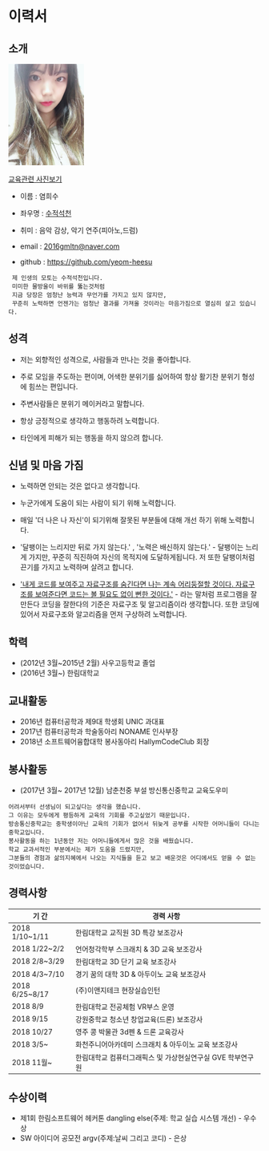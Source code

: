 # 이력서

## 소개



<img src="./image/KakaoTalk_20181121_155620883.jpg" width="30%">

[교육관련 사진보기](./image/all_image.md)

- 이름 : 염희수

- 좌우명 : [수적석천](https://hanja.dict.naver.com/word?q=%E6%B0%B4%E6%BB%B4%E7%9F%B3%E7%A9%BF&cp_code=0&sound_id=0)

- 취미 : 음악 감상, 악기 연주(피아노,드럼) 

- email : 2016gmltn@naver.com

- github : https://github.com/yeom-heesu

```
 제 인생의 모토는 수적석천입니다. 
 미미한 물방울이 바위를 뚫는것처럼 
 지금 당장은 엄청난 능력과 무언가를 가지고 있지 않지만,
 꾸준히 노력하면 언젠가는 엄청난 결과를 가져올 것이라는 마음가짐으로 열심히 살고 있습니다.
```


## 성격


  - 저는 외향적인 성격으로, 사람들과 만나는 것을 좋아합니다. 
  
  - 주로 모임을 주도하는 편이며, 어색한 분위기를 싫어하여 항상 활기찬 분위기 형성에 힘쓰는 편입니다.
  
  - 주변사람들은  분위기 메이커라고 말합니다.
  
  - 항상 긍정적으로 생각하고 행동하려 노력합니다.
  
  - 타인에게 피해가 되는 행동을 하지 않으려 합니다.
 
 
 ## 신념 및 마음 가짐


  - 노력하면 안되는 것은 없다고 생각합니다.
  
  - 누군가에게 도움이 되는 사람이 되기 위해 노력합니다.
  
  - 매일 '더 나은 나 자신'이 되기위해 잘못된 부분들에 대해 개선 하기 위해 노력합니다.
  
  - '달팽이는 느리지만 뒤로 가지 않는다.' , '노력은 배신하지 않는다.' - 달팽이는 느리게 가지만, 꾸준히 직진하여 자신의 목적지에 도달하게됩니다. 저   또한 달팽이처럼 끈기를 가지고 
  노력하며 살려고 합니다.
  
  - ['내게 코드를 보여주고 자료구조를 숨긴다면 나는 계속 어리둥절할 것이다. 자료구조를 보여준다면 코드는 볼 필요도 없이 뻔한 것이다.'](https://wiki.kldp.org/Translations/html/cathedral-bazaar/x163.html) - 라는 말처럼   프로그램을 잘만든다 코딩을 잘한다의 기준은 자료구조 및 알고리즘이라 생각합니다. 또한 코딩에 있어서 자료구조와 알고리즘을 먼저 구상하려 노력합니다.

## 학력


 - (2012년 3월~2015년 2월) 사우고등학교 졸업
 - (2016년 3월~) 한림대학교

## 교내활동


 - 2016년 컴퓨터공학과 제9대 학생회 UNIC 과대표
 - 2017년 컴퓨터공학과 학술동아리 NONAME 인사부장
 - 2018년 소프트웨어융합대학 봉사동아리 HallymCodeClub 회장

## 봉사활동


 - (2017년 3월~ 2017년 12월) 남춘천중 부설 방신통신중학교 교육도우미
 
 ```
 어려서부터 선생님이 되고싶다는 생각을 했습니다. 
 그 이유는 모두에게 평등하게 교육의 기회를 주고싶었기 때문입니다.
 방송통신중학교는 중학생이아닌 교육의 기회가 없어서 뒤늦게 공부를 시작한 어머니들이 다니는 중학교입니다.
 봉사활동을 하는 1년동안 저는 어머니들에게서 많은 것을 배웠습니다.
 학교 교과서적인 부분에서는 제가 도움을 드렸지만, 
 그분들의 경험과 삶의지혜에서 나오는 지식들을 듣고 보고 배운것은 어디에서도 얻을 수 없는 것이었습니다.
 ```

## 경력사항


 기 간  | 경력 사항
------------- | -------------
 2018   1/10~1/11  | 한림대학교 교직원 3D 특강 보조강사
 2018   1/22~2/2   | 언어청각학부 스크래치 & 3D 교육 보조강사
 2018   2/8~3/29   | 한림대학교 3D 단기 교육 보조강사
 2018    4/3~7/10  | 경기 꿈의 대학 3D & 아두이노 교육 보조강사
 2018    6/25~8/17 | (주)이앤지테크 현장실습인턴
 2018    8/9       | 한림대학교 전공체험 VR부스 운영
 2018    9/15      | 강원중학교 청소년 창업교육(드론) 보조강사
 2018    10/27     | 영주 콩 박물관 3d펜 & 드론 교육강사
 2018   3/5~       | 화천주니어아카데미 스크래치 & 아두이노 교육 보조강사
 2018   11월~      | 한림대학교 컴퓨터그래픽스 및 가상현실연구실 GVE 학부연구원
 
## 수상이력


 - 제1회 한림소프트웨어 헤커톤 dangling else(주제: 학교 실습 시스템 개선) - 우수상
 - SW 아이디어 공모전 argv(주제:날씨 그리고 코디) - 은상 
